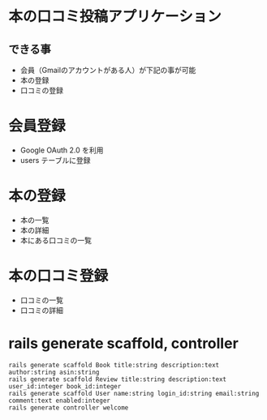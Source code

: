 # 本の口コミ投稿アプリケーション

## できる事

- 会員（Gmailのアカウントがある人）が下記の事が可能
 - 本の登録
 - 口コミの登録

# 会員登録

- Google OAuth 2.0 を利用
- users テーブルに登録

# 本の登録

- 本の一覧
- 本の詳細
 - 本にある口コミの一覧

# 本の口コミ登録

- 口コミの一覧
- 口コミの詳細

# rails generate scaffold, controller

```
rails generate scaffold Book title:string description:text author:string asin:string
rails generate scaffold Review title:string description:text user_id:integer book_id:integer
rails generate scaffold User name:string login_id:string email:string comment:text enabled:integer
rails generate controller welcome
```
